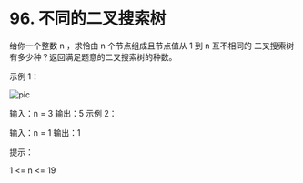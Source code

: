 # 96. 不同的二叉搜索树

给你一个整数 n ，求恰由 n 个节点组成且节点值从 1 到 n 互不相同的 二叉搜索树 有多少种？返回满足题意的二叉搜索树的种数。

示例 1：

![pic](https://assets.leetcode.com/uploads/2021/01/18/uniquebstn3.jpg)

输入：n = 3
输出：5
示例 2：

输入：n = 1
输出：1

提示：

1 <= n <= 19